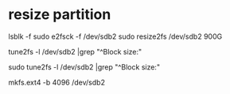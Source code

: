 # resize partition
lsblk -f
sudo e2fsck -f /dev/sdb2
sudo resize2fs /dev/sdb2 900G


tune2fs -l /dev/sdb2 |grep "^Block size:"

sudo tune2fs -l /dev/sdb2 |grep "^Block size:"

mkfs.ext4 -b 4096 /dev/sdb2
